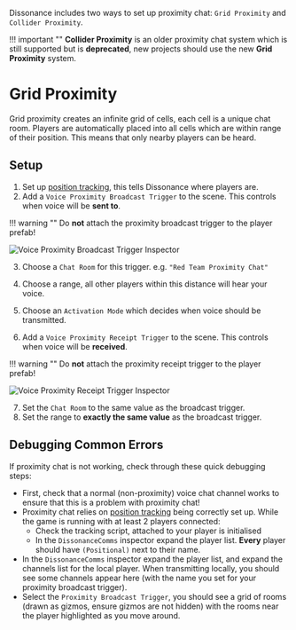 Dissonance includes two ways to set up proximity chat: `Grid Proximity` and `Collider Proximity`.

!!! important ""
    **Collider Proximity** is an older proximity chat system which is still supported but is **deprecated**, new projects should use the new **Grid Proximity** system.

# Grid Proximity

Grid proximity creates an infinite grid of cells, each cell is a unique chat room. Players are automatically placed into all cells which are within range of their position. This means that only nearby players can be heard.

## Setup

1. Set up [position tracking](Position-Tracking.md), this tells Dissonance where players are.
2. Add a `Voice Proximity Broadcast Trigger` to the scene. This controls when voice will be **sent to**.

!!! warning ""
    Do **not** attach the proximity broadcast trigger to the player prefab!

![Voice Proximity Broadcast Trigger Inspector](../images/ProximityBroadcastTrigger_Inspector.png)

3. Choose a `Chat Room` for this trigger. e.g. `"Red Team Proximity Chat"`
4. Choose a range, all other players within this distance will hear your voice.
5. Choose an `Activation Mode` which decides when voice should be transmitted.

6. Add a `Voice Proximity Receipt Trigger` to the scene. This controls when voice will be **received**.

!!! warning ""
    Do **not** attach the proximity receipt trigger to the player prefab!

![Voice Proximity Receipt Trigger Inspector](../images/ProximityReceiptTrigger_Inspector.png)

7. Set the `Chat Room` to the same value as the broadcast trigger.
8. Set the range to **exactly the same value** as the broadcast trigger.

## Debugging Common Errors

If proximity chat is not working, check through these quick debugging steps:
- First, check that a normal (non-proximity) voice chat channel works to ensure that this is a problem with proximity chat!
- Proximity chat relies on [position tracking](Position-Tracking.md) being correctly set up. While the game is running with at least 2 players connected:
  - Check the tracking script, attached to your player is initialised
  - In the `DissonanceComms` inspector expand the player list. **Every** player should have `(Positional)` next to their name.
- In the `DissonanceComms` inspector expand the player list, and expand the channels list for the local player. When transmitting locally, you should see some channels appear here (with the name you set for your proximity broadcast trigger).
- Select the `Proximity Broadcast Trigger`, you should see a grid of rooms (drawn as gizmos, ensure gizmos are not hidden) with the rooms near the player highlighted as you move around.